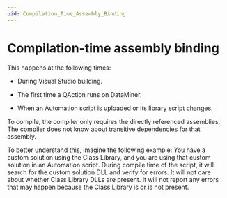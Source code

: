 ```yaml
---
uid: Compilation_Time_Assembly_Binding
---
```


# Compilation-time assembly binding

This happens at the following times:

- During Visual Studio building.

- The first time a QAction runs on DataMiner.

- When an Automation script is uploaded or its library script changes.

To compile, the compiler only requires the directly referenced assemblies. The compiler does not know about transitive dependencies for that assembly.

To better understand this, imagine the following example: You have a custom solution using the Class Library, and you are using that custom solution in an Automation script. During compile time of the script, it will search for the custom solution DLL and verify for errors. It will not care about whether Class Library DLLs are present. It will not report any errors that may happen because the Class Library is or is not present.
